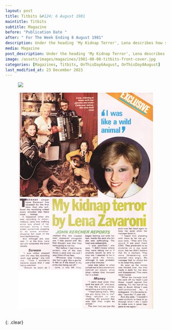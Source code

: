 ```yaml
---
layout: post
title: Titbits &#124; 6 August 1981
maintitle: Titbits
subtitle: Magazine
before: "Publication Date "
after: " For The Week Ending 8 August 1981"
description: Under the heading 'My Kidnap Terror', Lena describes how she was abducted by students in Johannesburg during rag week. She tells how her manager paid a £250 ransom for her release.
media: Magazine
post_description: Under the heading 'My Kidnap Terror', Lena describes how she was abducted by students in Johannesburg during rag week. She tells how her manager paid a £250 ransom for her release.
image: /assets/images/magazines/1981-08-08-titbits-front-cover.jpg
categories: [Magazines, Titbits, OnThisDay6August, OnThisDay8August]
last_modified_at: 23 December 2023
---
```


<figure class="fig1">
<a href="/assets/images/magazines/1981-08-08-titbits-front-cover.jpg"><img src="/assets/images/magazines/1981-08-08-titbits-front-cover.jpg" class="full-width zoom-in"></a>
</figure>

<figure class="fig2">
<a href="/assets/images/magazines/1981-08-08-titbits-inside.png"><img src="/assets/images/magazines/1981-08-08-titbits-inside.png" class="full-width zoom-in"></a>
</figure>

<br />{: .clear}

